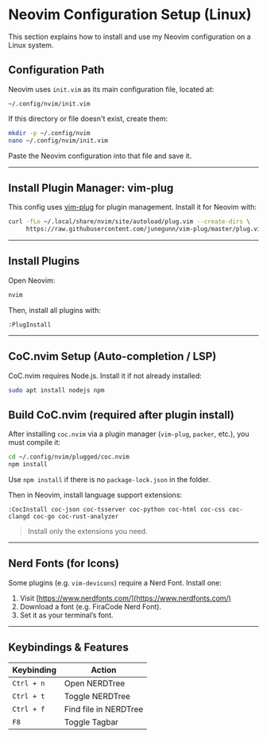 # Neovim Configuration Setup (Linux)

This section explains how to install and use my Neovim configuration on a Linux system.

## Configuration Path

Neovim uses `init.vim` as its main configuration file, located at:

```
~/.config/nvim/init.vim
```

If this directory or file doesn't exist, create them:

```bash
mkdir -p ~/.config/nvim
nano ~/.config/nvim/init.vim
```

Paste the Neovim configuration into that file and save it.

---

## Install Plugin Manager: vim-plug

This config uses [vim-plug](https://github.com/junegunn/vim-plug) for plugin management. Install it for Neovim with:

```bash
curl -fLo ~/.local/share/nvim/site/autoload/plug.vim --create-dirs \
     https://raw.githubusercontent.com/junegunn/vim-plug/master/plug.vim
```

---

## Install Plugins

Open Neovim:

```bash
nvim
```

Then, install all plugins with:

```
:PlugInstall
```

---

## CoC.nvim Setup (Auto-completion / LSP)

CoC.nvim requires Node.js. Install it if not already installed:

```bash
sudo apt install nodejs npm
```

## Build CoC.nvim (required after plugin install)

After installing `coc.nvim` via a plugin manager (`vim-plug`, `packer`, etc.), you must compile it:

```bash
cd ~/.config/nvim/plugged/coc.nvim
npm install
```
Use `npm install` if there is no `package-lock.json` in the folder.

Then in Neovim, install language support extensions:

```vim
:CocInstall coc-json coc-tsserver coc-python coc-html coc-css coc-clangd coc-go coc-rust-analyzer
```

> Install only the extensions you need.

---

## Nerd Fonts (for Icons)

Some plugins (e.g. `vim-devicons`) require a Nerd Font. Install one:

1. Visit [https://www.nerdfonts.com/](https://www.nerdfonts.com/)
2. Download a font (e.g. FiraCode Nerd Font).
3. Set it as your terminal’s font.

---

## Keybindings & Features

| Keybinding     | Action               |
|----------------|----------------------|
| `Ctrl + n`     | Open NERDTree        |
| `Ctrl + t`     | Toggle NERDTree      |
| `Ctrl + f`     | Find file in NERDTree|
| `F8`           | Toggle Tagbar        |
